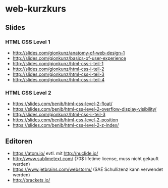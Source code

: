 # web-kurzkurs

## Slides

### HTML CSS Level 1
  * http://slides.com/gionkunz/anatomy-of-web-design-1
  * http://slides.com/gionkunz/basics-of-user-experience
  * http://slides.com/gionkunz/html-css-i-teil-1
  * http://slides.com/gionkunz/html-css-i-teil-2
  * http://slides.com/gionkunz/html-css-i-teil-3
  * http://slides.com/gionkunz/html-css-i-teil-4

### HTML CSS Level 2
  * https://slides.com/benib/html-css-level-2-float/
  * https://slides.com/benib/html-css-level-2-overflow-display-visibility/
  * http://slides.com/gionkunz/html-css-ii-teil-3
  * https://slides.com/benib/html-css-level-2-position
  * https://slides.com/benib/html-css-level-2-z-index/
 

## Editoren
  * https://atom.io/ evtl. mit http://nuclide.io/
  * http://www.sublimetext.com/ (70$ lifetime license, muss nicht gekauft werden)
  * https://www.jetbrains.com/webstorm/ (SAE Schullizenz kann verwendet werden)
  * http://brackets.io/
